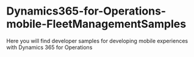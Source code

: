 # Dynamics365-for-Operations-mobile-FleetManagementSamples
Here you will find developer samples for developing mobile experiences with Dynamics 365 for Operations


